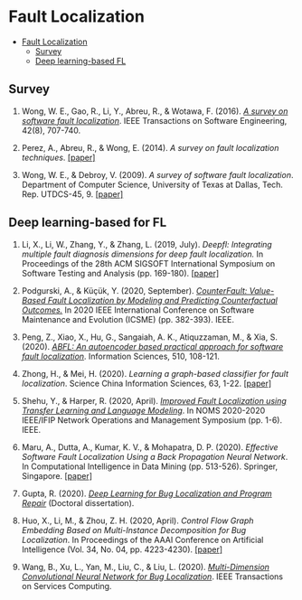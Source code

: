 # Fault Localization

- [Fault Localization](#fault-localization)
  - [Survey](#survey)
  - [Deep learning-based FL](#deep-learning-based-fl)

## Survey
1. Wong, W. E., Gao, R., Li, Y., Abreu, R., & Wotawa, F. (2016). [*A survey on software fault localization*](https://ieeexplore.ieee.org/abstract/document/7390282/). IEEE Transactions on Software Engineering, 42(8), 707-740.

2. Perez, A., Abreu, R., & Wong, E. (2014). *A survey on fault localization techniques*. [[paper]](https://repositorio-aberto.up.pt/bitstream/10216/77339/2/44721.pdf)

3. Wong, W. E., & Debroy, V. (2009). *A survey of software fault localization*. Department of Computer Science, University of Texas at Dallas, Tech. Rep. UTDCS-45, 9. [[paper]](https://web.eecs.umich.edu/~weimerw/2019-481W/readings/faultloc.pdf)


## Deep learning-based for FL

1. Li, X., Li, W., Zhang, Y., & Zhang, L. (2019, July). *Deepfl: Integrating multiple fault diagnosis dimensions for deep fault localization.* In Proceedings of the 28th ACM SIGSOFT International Symposium on Software Testing and Analysis (pp. 169-180). [[paper]](https://par.nsf.gov/servlets/purl/10111196)

2. Podgurski, A., & Küçük, Y. (2020, September). [*CounterFault: Value-Based Fault Localization by Modeling and Predicting Counterfactual Outcomes.*](https://ieeexplore.ieee.org/abstract/document/9240635/) In 2020 IEEE International Conference on Software Maintenance and Evolution (ICSME) (pp. 382-393). IEEE. 

3. Peng, Z., Xiao, X., Hu, G., Sangaiah, A. K., Atiquzzaman, M., & Xia, S. (2020). [*ABFL: An autoencoder based practical approach for software fault localization*](https://www.sciencedirect.com/science/article/pii/S0020025519308242). Information Sciences, 510, 108-121. 
   
4. Zhong, H., & Mei, H. (2020). *Learning a graph-based classifier for fault localization*. Science China Information Sciences, 63, 1-22. [[paper]](http://scis.scichina.com/en/2020/162101.pdf)
   
5. Shehu, Y., & Harper, R. (2020, April). [*Improved Fault Localization using Transfer Learning and Language Modeling*](https://ieeexplore.ieee.org/abstract/document/9110344/). In NOMS 2020-2020 IEEE/IFIP Network Operations and Management Symposium (pp. 1-6). IEEE.
   
6. Maru, A., Dutta, A., Kumar, K. V., & Mohapatra, D. P. (2020). *Effective Software Fault Localization Using a Back Propagation Neural Network*. In Computational Intelligence in Data Mining (pp. 513-526). Springer, Singapore. [[paper]](http://dspace.nitrkl.ac.in/dspace/bitstream/2080/3119/1/2018_ICCIDM_DPMohapatra_EffectiveSoftware.pdf)
   
7. Gupta, R. (2020). [*Deep Learning for Bug Localization and Program Repair*](http://etd.iisc.ac.in/handle/2005/4350) (Doctoral dissertation).
   
8. Huo, X., Li, M., & Zhou, Z. H. (2020, April). *Control Flow Graph Embedding Based on Multi-Instance Decomposition for Bug Localization*. In Proceedings of the AAAI Conference on Artificial Intelligence (Vol. 34, No. 04, pp. 4223-4230). [[paper]](https://aiide.org/ojs/index.php/AAAI/article/view/5844/5700)
   
9.  Wang, B., Xu, L., Yan, M., Liu, C., & Liu, L. (2020). [*Multi-Dimension Convolutional Neural Network for Bug Localization*](https://ieeexplore.ieee.org/abstract/document/9130942/). IEEE Transactions on Services Computing. 


